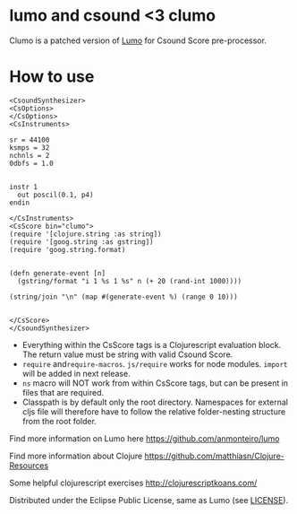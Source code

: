 # lumo and csound <3 clumo
Clumo is a patched version of [Lumo](https://github.com/anmonteiro/lumo) for Csound Score pre-processor.

# How to use

```Csound
<CsoundSynthesizer>
<CsOptions>
</CsOptions>
<CsInstruments>

sr = 44100
ksmps = 32
nchnls = 2
0dbfs = 1.0


instr 1
  out poscil(0.1, p4)
endin

</CsInstruments>
<CsScore bin="clumo">
(require '[clojure.string :as string])
(require '[goog.string :as gstring])
(require 'goog.string.format)


(defn generate-event [n]
  (gstring/format "i 1 %s 1 %s" n (+ 20 (rand-int 1000))))

(string/join "\n" (map #(generate-event %) (range 0 10)))


</CsScore>
</CsoundSynthesizer>

```

* Everything within the CsScore tags is a Clojurescript evaluation block. The return value must be string with valid Csound Score.
* `require` and`require-macros`. `js/require` works for node modules. `import` will be added in next release.
* `ns` macro will NOT work from within CsScore tags, but can be present in files that are required.
* Classpath is by default only the root directory. Namespaces for external cljs file will therefore have to follow the relative folder-nesting structure from the root folder.

Find more information on Lumo here https://github.com/anmonteiro/lumo

Find more information about Clojure https://github.com/matthiasn/Clojure-Resources

Some helpful clojurescript exercises http://clojurescriptkoans.com/


Distributed under the Eclipse Public License, same as Lumo (see [LICENSE](./LICENSE)).
